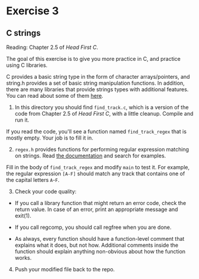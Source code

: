 # Exercise 3
## C strings

Reading: Chapter 2.5 of *Head First C*.

The goal of this exercise is to give you more practice in C, and
practice using C libraries.

C provides a basic string type in the form of character
arrays/pointers, and string.h provides a set of basic string
manipulation functions.  In addition, there are many libraries that
provide strings types with additional features.  You can read about
some of them [here](http://www.and.org/vstr/comparison).

1.  In this directory you should find `find_track.c`, which is a
version of the code from Chapter 2.5 of *Head First C*, with a little
cleanup.  Compile and run it.

If you read the code, you'll see a function named `find_track_regex`
that is mostly empty.  Your job is to fill it in.

2.  `regex.h` provides functions for performing regular expression
matching on strings.  Read [the
documentation](http://pubs.opengroup.org/onlinepubs/7908799/xsh/regex.h.html)
and search for examples.

Fill in the body of `find_track_regex` and modify `main` to test it.
For example, the regular expression `[A-F]` should match any track
that contains one of the capital letters `A`-`F`.

3. Check your code quality:

*  If you call a library function that might return an error code, check the return value.  In case of an error, print an appropriate message and exit(1).

*  If you call regcomp, you should call regfree when you are done.

*  As always, every function should have a function-level comment that explains what it does, but not how.  Additional comments inside the function should explain anything non-obvious about how the function works.


4. Push your modified file back to the repo.
